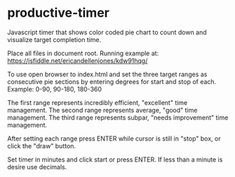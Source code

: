 # productive-timer
Javascript timer that shows color coded pie chart to count down and visualize target completion time.

Place all files in document root. 
Running example at:
https://jsfiddle.net/ericandellenjones/kdw91hqg/

To use open browser to index.html and set the three target ranges as consecutive pie sections by entering degrees for start and stop of each.
Example:
0-90, 90-180, 180-360

The first range represents incredibly efficient, "excellent" time management. The second range represents average, "good" time management. The third range represents subpar, "needs improvement" time management.

After setting each range press ENTER while cursor is still in "stop" box, or click the "draw" button.

Set timer in minutes and click start or press ENTER. If less than a minute is desire use decimals.